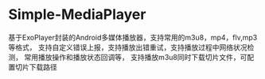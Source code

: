 # Simple-MediaPlayer
基于ExoPlayer封装的Android多媒体播放器，支持常用的m3u8，mp4，flv,mp3等格式，
支持自定义错误上报，支持播放出错重试，支持播放过程中网络状况检测，
常用播放操作和播放状态回调等，
支持播放m3u8同时下载切片文件，可配置切片下载路径

